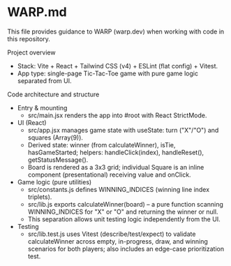 # WARP.md

This file provides guidance to WARP (warp.dev) when working with code in this repository.

Project overview

- Stack: Vite + React + Tailwind CSS (v4) + ESLint (flat config) + Vitest.
- App type: single-page Tic-Tac-Toe game with pure game logic separated from UI.

Code architecture and structure

- Entry & mounting
  - src/main.jsx renders the app into #root with React StrictMode.
- UI (React)
  - src/app.jsx manages game state with useState: turn ("X"/"O") and squares (Array(9)).
  - Derived state: winner (from calculateWinner), isTie, hasGameStarted; helpers: handleClick(index), handleReset(), getStatusMessage().
  - Board is rendered as a 3x3 grid; individual Square is an inline component (presentational) receiving value and onClick.
- Game logic (pure utilities)
  - src/constants.js defines WINNING_INDICES (winning line index triplets).
  - src/lib.js exports calculateWinner(board) – a pure function scanning WINNING_INDICES for "X" or "O" and returning the winner or null.
  - This separation allows unit testing logic independently from the UI.
- Testing
  - src/lib.test.js uses Vitest (describe/test/expect) to validate calculateWinner across empty, in-progress, draw, and winning scenarios for both players; also includes an edge-case prioritization test.

